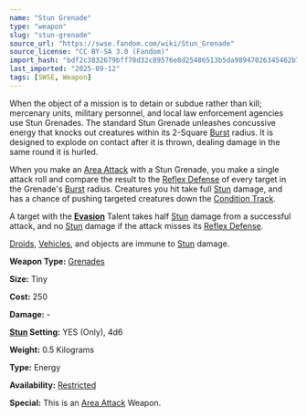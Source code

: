 ```yaml
---
name: "Stun Grenade"
type: "weapon"
slug: "stun-grenade"
source_url: "https://swse.fandom.com/wiki/Stun_Grenade"
source_license: "CC BY-SA 3.0 (Fandom)"
import_hash: "bdf2c3832679bff78d32c89576e8d25486513b5da98947026345462b7af0bff8"
last_imported: "2025-09-12"
tags: [SWSE, Weapon]
---
```

When the object of a mission is to detain or subdue rather than kill; mercenary units, military personnel, and local law enforcement agencies use Stun Grenades. The standard Stun Grenade unleashes concussive energy that knocks out creatures within its 2-Square [Burst](https://swse.fandom.com/wiki/Burst) radius. It is designed to explode on contact after it is thrown, dealing damage in the same round it is hurled.

When you make an [Area Attack](https://swse.fandom.com/wiki/Area_Attack) with a Stun Grenade, you make a single attack roll and compare the result to the [Reflex Defense](https://swse.fandom.com/wiki/Reflex_Defense) of every target in the Grenade's [Burst](https://swse.fandom.com/wiki/Burst) radius. Creatures you hit take full [Stun](https://swse.fandom.com/wiki/Stun) damage, and has a chance of pushing targeted creatures down the [Condition Track](https://swse.fandom.com/wiki/Condition_Track).

A target with the **[Evasion](https://swse.fandom.com/wiki/Evasion)** Talent takes half [Stun](https://swse.fandom.com/wiki/Stun) damage from a successful attack, and no [Stun](https://swse.fandom.com/wiki/Stun) damage if the attack misses its [Reflex Defense](https://swse.fandom.com/wiki/Reflex_Defense).

[Droids](https://swse.fandom.com/wiki/Droids), [Vehicles](https://swse.fandom.com/wiki/Vehicles), and objects are immune to [Stun](https://swse.fandom.com/wiki/Stun) damage.

**Weapon Type:** [Grenades](https://swse.fandom.com/wiki/Grenades)

**Size:** Tiny

**Cost:** 250

**Damage:** -

**[Stun](https://swse.fandom.com/wiki/Stun) Setting:** YES (Only), 4d6

**Weight:** 0.5 Kilograms

**Type:** Energy

**Availability:** [Restricted](https://swse.fandom.com/wiki/Restricted)

**Special:** This is an [Area Attack](https://swse.fandom.com/wiki/Area_Attack) Weapon.